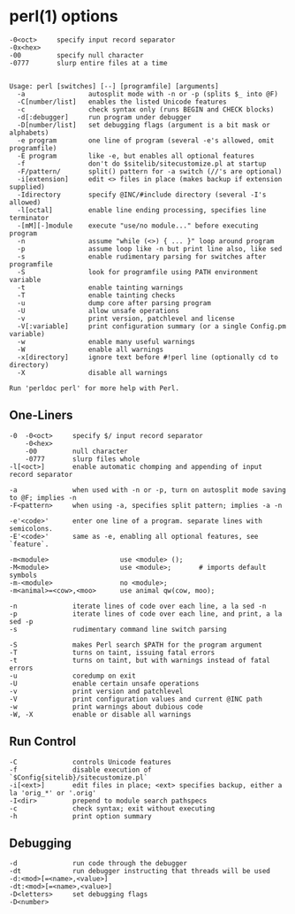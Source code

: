 # perl(1) options

    -0<oct>     specify input record separator
    -0x<hex>
    -00         specify null character 
    -0777       slurp entire files at a time
    

    Usage: perl [switches] [--] [programfile] [arguments]
      -a                autosplit mode with -n or -p (splits $_ into @F)
      -C[number/list]   enables the listed Unicode features
      -c                check syntax only (runs BEGIN and CHECK blocks)
      -d[:debugger]     run program under debugger
      -D[number/list]   set debugging flags (argument is a bit mask or alphabets)
      -e program        one line of program (several -e's allowed, omit programfile)
      -E program        like -e, but enables all optional features
      -f                don't do $sitelib/sitecustomize.pl at startup
      -F/pattern/       split() pattern for -a switch (//'s are optional)
      -i[extension]     edit <> files in place (makes backup if extension supplied)
      -Idirectory       specify @INC/#include directory (several -I's allowed)
      -l[octal]         enable line ending processing, specifies line terminator
      -[mM][-]module    execute "use/no module..." before executing program
      -n                assume "while (<>) { ... }" loop around program
      -p                assume loop like -n but print line also, like sed
      -s                enable rudimentary parsing for switches after programfile
      -S                look for programfile using PATH environment variable
      -t                enable tainting warnings
      -T                enable tainting checks
      -u                dump core after parsing program
      -U                allow unsafe operations
      -v                print version, patchlevel and license
      -V[:variable]     print configuration summary (or a single Config.pm variable)
      -w                enable many useful warnings
      -W                enable all warnings
      -x[directory]     ignore text before #!perl line (optionally cd to directory)
      -X                disable all warnings

    Run 'perldoc perl' for more help with Perl.

## One-Liners

    -0  -0<oct>     specify $/ input record separator
        -0<hex>
        -00         null character
        -0777       slurp files whole
    -l[<oct>]       enable automatic chomping and appending of input record separator

    -a              when used with -n or -p, turn on autosplit mode saving to @F; implies -n
    -F<pattern>     when using -a, specifies split pattern; implies -a -n

    -e'<code>'      enter one line of a program. separate lines with semicolons.
    -E'<code>'      same as -e, enabling all optional features, see `feature`.

    -m<module>                  use <module> ();
    -M<module>                  use <module>;       # imports default symbols
    -m-<module>                 no <module>;
    -m<animal>=<cow>,<moo>      use animal qw(cow, moo);
    
    -n              iterate lines of code over each line, a la sed -n
    -p              iterate lines of code over each line, and print, a la sed -p
    -s              rudimentary command line switch parsing
    
    -S              makes Perl search $PATH for the program argument
    -T              turns on taint, issuing fatal errors
    -t              turns on taint, but with warnings instead of fatal errors
    -u              coredump on exit
    -U              enable certain unsafe operations
    -v              print version and patchlevel
    -V              print configuration values and current @INC path
    -w              print warnings about dubious code
    -W, -X          enable or disable all warnings

## Run Control

    -C              controls Unicode features
    -f              disable execution of `$Config{sitelib}/sitecustomize.pl`
    -i[<ext>]       edit files in place; <ext> specifies backup, either a la 'orig_*' or '.orig'
    -I<dir>         prepend to module search pathspecs
    -c              check syntax; exit without executing
    -h              print option summary

## Debugging

    -d              run code through the debugger
    -dt             run debugger instructing that threads will be used
    -d:<mod>[=<name>,<value>]
    -dt:<mod>[=<name>,<value>]
    -D<letters>     set debugging flags
    -D<number>
